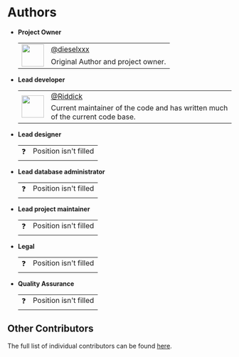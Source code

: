 # Authors

- **Project Owner**
    <table>
        <tr>
            <td rowspan="2"><img src="https://avatars.githubusercontent.com/u/56673130?v=4" height="50px" width="50px" alt=""></td>
            <td><a href="https://github.com/dieselxxx">@dieselxxx</a></td>
        </tr>
        <tr>
            <td>Original Author and project owner.</td>
        </tr>
    </table>

- **Lead developer**
    <table>
        <tr>
            <td rowspan="2"><img src="https://avatars.githubusercontent.com/u/87519338?v=4" height="50px" width="50px" alt=""></td>
            <td><a href="https://github.com/danijelgalic">@Riddick</a></td>
        </tr>
        <tr>
            <td>Current maintainer of the code and has written much of the current code base.</td>
        </tr>
    </table>

- **Lead designer**
    <table>
        <tr>
            <td rowspan="2">❓</td>
            <td>Position isn't filled</td>
        </tr>
        <tr>
            <td></td>
        </tr>
    </table>

- **Lead database administrator**
    <table>
        <tr>
            <td rowspan="2">❓</td>
            <td>Position isn't filled</td>
        </tr>
        <tr>
            <td></td>
        </tr>
    </table>

- **Lead project maintainer**
    <table>
        <tr>
            <td rowspan="2">❓</td>
            <td>Position isn't filled</td>
        </tr>
        <tr>
            <td></td>
        </tr>
    </table>

- **Legal**
    <table>
        <tr>
            <td rowspan="2">❓</td>
            <td>Position isn't filled</td>
        </tr>
        <tr>
            <td></td>
        </tr>
    </table>

- **Quality Assurance**
    <table>
        <tr>
            <td rowspan="2">❓</td>
            <td>Position isn't filled</td>
        </tr>
        <tr>
            <td></td>
        </tr>
    </table>

## Other Contributors

The full list of individual contributors can be found [here](https://github.com/The-FireHub-Project/Core/blob/master/.github/CONTRIBUTORS.md).